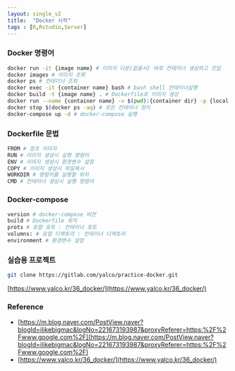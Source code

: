 ```yaml
---
layout: single_v2
title:  "Docker 시작"
tags : [R,Rstudio,Server]
---
```


### Docker 명령어
```bash
docker run -it {image name} # 이미지 다운(없을시) 바로 컨테이너 생성하고 진입
docker images # 이미지 조회
docker ps # 컨테이너 조회
docker exec -it {container name} bash # bash shell 컨테이너실행
docker build -t {image name} . # Dockerfile로 이미지 생성
docker run --name {container name} -v $(pwd):{container dir} -p {local port}:{container port} -d {image name} # --name 컨테이너 이름설정, -v DIR 연결, -p PORT 연결, -d 백그라운드에서 실행
docker stop $(docker ps -aq) # 모든 컨테이너 정지
docker-compose up -d # docker-compose 실행
```

### Dockerfile 문법 
```bash
FROM # 참조 이미지
RUN # 이미지 생성시 실행 명령어
ENV # 이미지 생성시 환경변수 설정
COPY # 이미지 생성시 파일복사
WORKDIR # 명령어를 실행할 위치
CMD # 컨테이너 생성시 실행 명령어
```

### Docker-compose
```bash
version # docker-compose 버전
build # Dockerfile 위치
prots # 로컬 포트 : 컨테이너 포트
volumns: # 로컬 디렉토리 : 컨테이너 디렉토리
environment # 환경변수 설정
```


### 실습용 프로젝트
```bash
git clone https://gitlab.com/yalco/practice-docker.git 
```

[https://www.yalco.kr/36_docker/](https://www.yalco.kr/36_docker/)

### Reference
- [https://m.blog.naver.com/PostView.naver?blogId=ilikebigmac&logNo=221673193987&proxyReferer=https:%2F%2Fwww.google.com%2F](https://m.blog.naver.com/PostView.naver?blogId=ilikebigmac&logNo=221673193987&proxyReferer=https:%2F%2Fwww.google.com%2F)
- [https://www.yalco.kr/36_docker/](https://www.yalco.kr/36_docker/)